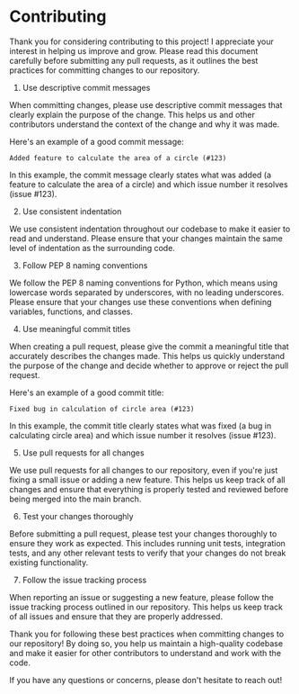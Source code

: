 # Contributing

Thank you for considering contributing to this project! I appreciate your interest in helping us improve and grow. Please read this document carefully before submitting any pull requests, as it outlines the best practices for committing changes to our repository.

1. Use descriptive commit messages

When committing changes, please use descriptive commit messages that clearly explain the purpose of the change. This helps us and other contributors understand the context of the change and why it was made.

Here's an example of a good commit message:

```
Added feature to calculate the area of a circle (#123)
```

In this example, the commit message clearly states what was added (a feature to calculate the area of a circle) and which issue number it resolves (issue #123).

2. Use consistent indentation

We use consistent indentation throughout our codebase to make it easier to read and understand. Please ensure that your changes maintain the same level of indentation as the surrounding code.

3. Follow PEP 8 naming conventions

We follow the PEP 8 naming conventions for Python, which means using lowercase words separated by underscores, with no leading underscores. Please ensure that your changes use these conventions when defining variables, functions, and classes.

4. Use meaningful commit titles

When creating a pull request, please give the commit a meaningful title that accurately describes the changes made. This helps us quickly understand the purpose of the change and decide whether to approve or reject the pull request.

Here's an example of a good commit title:

```
Fixed bug in calculation of circle area (#123)
```

In this example, the commit title clearly states what was fixed (a bug in calculating circle area) and which issue number it resolves (issue #123).

5. Use pull requests for all changes

We use pull requests for all changes to our repository, even if you're just fixing a small issue or adding a new feature. This helps us keep track of all changes and ensure that everything is properly tested and reviewed before being merged into the main branch.

6. Test your changes thoroughly

Before submitting a pull request, please test your changes thoroughly to ensure they work as expected. This includes running unit tests, integration tests, and any other relevant tests to verify that your changes do not break existing functionality.

7. Follow the issue tracking process

When reporting an issue or suggesting a new feature, please follow the issue tracking process outlined in our repository. This helps us keep track of all issues and ensure that they are properly addressed.

Thank you for following these best practices when committing changes to our repository! By doing so, you help us maintain a high-quality codebase and make it easier for other contributors to understand and work with the code.

If you have any questions or concerns, please don't hesitate to reach out!